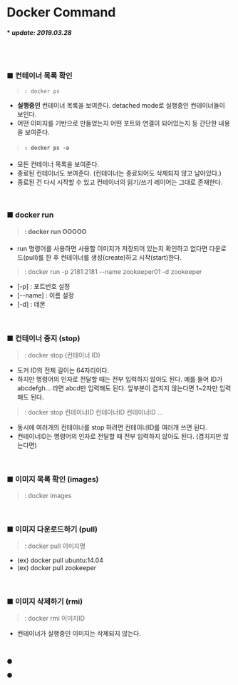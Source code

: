 # Docker Command

#### * _update: 2019.03.28_

<br>
<br>

### ■ 컨테이너 목록 확인
> `: docker ps`
 - **실행중인** 컨테이너 목록을 보여준다. detached mode로 실행중인 컨테이너들이 보인다.
 - 어떤 이미지를 기반으로 만들었는지 어떤 포트와 연결이 되어있는지 등 간단한 내용을 보여준다.
> #### `: docker ps -a`
 - 모든 컨테이너 목록을 보여준다.
 - 종료된 컨테이너도 보여준다. (컨테이너는 종료되어도 삭제되지 않고 남아있다.)
 - 종료된 건 다시 시작할 수 있고 컨테이너의 읽기/쓰기 레이어는 그대로 존재한다.



<br>


### ■ docker run
> #### : docker run OOOOO
 - run 명령어를 사용하면 사용할 이미지가 저장되어 있는지 확인하고 없다면 다운로드(pull)를 한 후 컨테이너를 생성(create)하고 시작(start)한다.

> : docker run -p 2181:2181 --name zookeeper01 -d zookeeper
 - [-p] : 포트번호 설정
 - [--name] : 이름 설정
 - [-d] : 데몬


<br>


### ■ 컨테이너 중지 (stop)
> : docker stop (컨테이너 ID)
 - 도커 ID의 전체 길이는 64자리이다.
 - 하지만 명령어의 인자로 전달할 때는 전부 입력하지 않아도 된다. 예를 들어 ID가 abcdefgh... 라면 abcd만 입력해도 된다. 앞부분이 겹치지 않는다면 1~2자만 입력해도 된다.
> : docker stop 컨테이너ID 컨테이너ID 컨테이너ID ...
 - 동시에 여러개의 컨테이너를 stop 하려면 컨테이너ID를 여러개 쓰면 된다.
 - 컨테이너ID는 명령어의 인자로 전달할 때 전부 입력하지 않아도 된다. (겹치지만 않는다면)


<br>


### ■ 이미지 목록 확인 (images)
> : docker images


<br>


### ■ 이미지 다운로드하기 (pull)
> : docker pull 이미지명
 - (ex) docker pull ubuntu:14.04
 - (ex) docker pull zookeeper


<br>


### ■ 이미지 삭제하기 (rmi)
> : docker rmi 이미지ID
 - 컨테이너가 실행중인 이미지는 삭제되지 않는다.


<br>






● 



● 